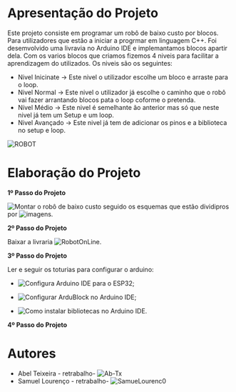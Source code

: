 # Apresentação do Projeto 
Este projeto consiste em programar um robô de baixo custo por blocos. Para utilizadores que estão a iniciar a progrmar em linguagem C++.
Foi desemvolvido uma livravia no Arduino IDE e implemantamos blocos apartir dela. Com os varios blocos que criamos fizemos 4 niveis para facilitar a aprendizagem do utilizados. Os niveis são os seguintes:
 - Nivel Inicinate -> Este nivel o utilizador escolhe um bloco e arraste para o loop.
 - Nivel Normal -> Este nivel o utilizador já escolhe o caminho que o robô vai fazer arrantando blocos pata o loop coforme o pretenda.
 - Nível Médio -> Este nivel é semelhante ão anterior mas só que neste nivel já tem um Setup e um loop.
 - Nivel Avançado -> Este nivel já tem de adicionar os pinos e a biblioteca no setup e loop.
    
![ROBOT](https://user-images.githubusercontent.com/61513539/82364254-f0e14d80-9a06-11ea-9d6f-fb408e07dd22.jpg)


# Elaboração do Projeto
**1º Passo do Projeto**

![Montar o robô](https://github.com/SamueLourenc0/Ardublock/tree/master/00%20_GUIA%20DE%20MONTAGEM) de baixo custo seguido os esquemas que estão dividipros por ![imagens.](https://github.com/SamueLourenc0/Ardublock/tree/master/00%20_GUIA%20DE%20MONTAGEM/Guia%20de%20montagem)

**2º Passo do Projeto** 
 
Baixar a livraria  ![RobotOnLine.](https://github.com/SamueLourenc0/Ardublock/tree/master/00%20_GUIA%20DE%20MONTAGEM/Guia%20de%20montagem)

**3º Passo do Projeto**

Ler e seguir os toturias para configurar o arduino:
 - ![Configura Arduino IDE para o ESP32;](https://github.com/SamueLourenc0/Ardublock/tree/master/02_TUTORIALS/1.Configura_Arduino_IDE_para_o_ESP32)

 - ![Configurar ArduBlock no Arduino IDE;](https://github.com/SamueLourenc0/Ardublock/tree/master/02_TUTORIALS/2.Configurar_ArduBlock_no_Arduino)

 - ![Como instalar bibliotecas no Arduino IDE.](https://github.com/SamueLourenc0/Ardublock/tree/master/02_TUTORIALS/3.Como%20instalar%20bibliotecas%20no%20Arduino%20IDE%20-%20Tutorial)

**4º Passo do Projeto**


# Autores
 
 - Abel Teixeira   - retrabalho- ![Ab-Tx](https://github.com/Ab-Tx)
 - Samuel Lourenço - retrabalho- ![SamueLourenc0](https://github.com/SamueLourenc0)
 
